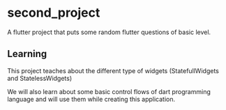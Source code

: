 # second_project

A flutter project that puts some random flutter questions of basic level.

## Learning

This project teaches about the different type of widgets (StatefullWidgets and StatelessWidgets)

We will also learn about some basic control flows of dart programming language and will use them while creating this application.
